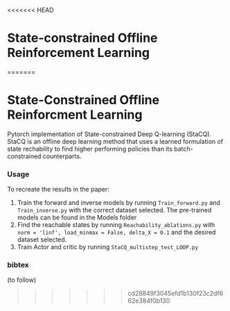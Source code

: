 <<<<<<< HEAD
# State-constrained Offline Reinforcement Learning
=======
# State-Constrained Offline Reinforcment Learning

Pytorch implementation of State-constrained Deep Q-learning (StaCQ).
StaCQ is an offline deep learning method that uses a learned formulation of state rechability to find higher performing policies than its batch-constrained counterparts.



### Usage

To recreate the results in the paper:
1. Train the forward and inverse models by running
   `Train_forward.py` and `Train_inverse.py`
   with the correct dataset selected.
   The pre-trained models can be found in the Models folder
2. Find the reachable states by running
   `Reachability_ablations.py`
   with `norm = 'linf', load_minmax = False, delta_X = 0.1` and the desired dataset selected.
3. Train Actor and critic by running
   `StaCQ_multistep_test_LOOP.py`

### bibtex
(to follow)

   
>>>>>>> cd28849f3045efd1b130f23c2df662e384f0b130

